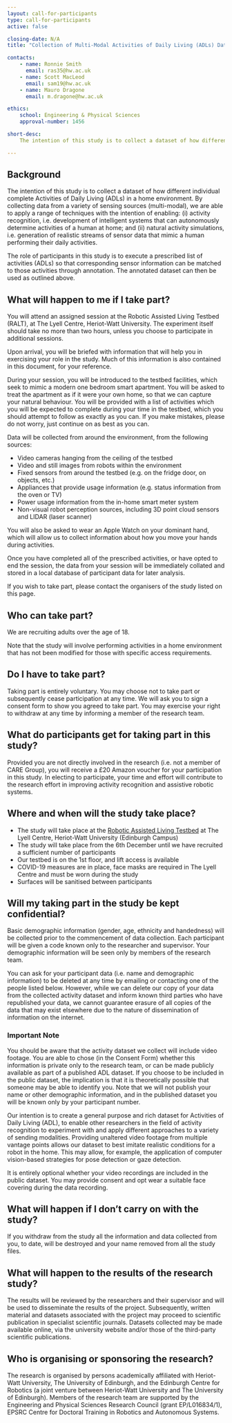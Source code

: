 ```yaml
---
layout: call-for-participants
type: call-for-participants
active: false

closing-date: N/A
title: "Collection of Multi-Modal Activities of Daily Living (ADLs) Dataset"

contacts:
    - name: Ronnie Smith
      email: ras35@hw.ac.uk
    - name: Scott MacLeod
      email: sam19@hw.ac.uk
    - name: Mauro Dragone
      email: m.dragone@hw.ac.uk

ethics:
    school: Engineering & Physical Sciences
    approval-number: 1456

short-desc:
    The intention of this study is to collect a dataset of how different individual complete Activities of Daily Living (ADLs) in a home environment.

---
```


## Background
The intention of this study is to collect a dataset of how different individual complete Activities of Daily Living (ADLs) in a home environment. By collecting data from a variety of sensing sources (multi-modal), we are able to apply a range of techniques with the intention of enabling: (i) activity recognition, i.e. development of intelligent systems that can autonomously determine activities of a human at home; and (ii) natural activity simulations, i.e. generation of realistic streams of sensor data that mimic a human performing their daily activities.

The role of participants in this study is to execute a prescribed list of activities (ADLs) so that corresponding sensor information can be matched to those activities through annotation. The annotated dataset can then be used as outlined above.

## What will happen to me if I take part?
You will attend an assigned session at the Robotic Assisted Living Testbed (RALT), at The Lyell Centre, Heriot-Watt University. The experiment itself should take no more than two hours, unless you choose to participate in additional sessions.

Upon arrival, you will be briefed with information that will help you in exercising your role in the study. Much of this information is also contained in this document, for your reference.

During your session, you will be introduced to the testbed facilities, which seek to mimic a modern one bedroom smart apartment. You will be asked to treat the apartment as if it were your own home, so that we can capture your natural behaviour. You will be provided with a list of activities which you will be expected to complete during your time in the testbed, which you should attempt to follow as exactly as you can. If you make mistakes, please do not worry, just continue on as best as you can.

Data will be collected from around the environment, from the following sources:
* Video cameras hanging from the ceiling of the testbed
* Video and still images from robots within the environment
* Fixed sensors from around the testbed (e.g. on the fridge door, on objects, etc.)
* Appliances that provide usage information (e.g. status information from the oven or TV)
* Power usage information from the in-home smart meter system
* Non-visual robot perception sources, including 3D point cloud sensors and LIDAR (laser scanner)

You will also be asked to wear an Apple Watch on your dominant hand, which will allow us to collect information about how you move your hands during activities.

Once you have completed all of the prescribed activities, or have opted to end the session, the data from your session will be immediately collated and stored in a local database of participant data for later analysis.

If you wish to take part, please contact the organisers of the study listed on this page.

## Who can take part?
We are recruiting adults over the age of 18.

Note that the study will involve performing activities in a home environment that has not been modified for those with specific access requirements. 

## Do I have to take part?
Taking part is entirely voluntary. You may choose not to take part or subsequently cease participation at any time. We will ask you to sign a consent form to show you agreed to take part. You may exercise your right to withdraw at any time by informing a member of the research team.

## What do participants get for taking part in this study?
Provided you are not directly involved in the research (i.e. not a member of CARE Group), you will receive a £20 Amazon voucher for your participation in this study. In electing to participate, your time and effort will contribute to the research effort in improving activity recognition and assistive robotic systems.

## Where and when will the study take place?
* The study will take place at the [Robotic Assisted Living Testbed](https://ralt.hw.ac.uk) at The Lyell Centre, Heriot-Watt University (Edinburgh Campus)
* The study will take place from the 6th December until we have recruited a sufficient number of participants
* Our testbed is on the 1st floor, and lift access is available
* COVID-19 measures are in place, face masks are required in The Lyell Centre and must be worn during the study
* Surfaces will be sanitised between participants

## Will my taking part in the study be kept confidential?
Basic demographic information (gender, age, ethnicity and handedness) will be collected prior to the commencement of data collection. Each participant will be given a code known only to the researcher and supervisor. Your demographic information will be seen only by members of the research team.

You can ask for your participant data (i.e. name and demographic information) to be deleted at any time by emailing or contacting one of the people listed below. However, while we can delete our copy of your data from the collected activity dataset and inform known third parties who have republished your data, we cannot guarantee erasure of all copies of the data that may exist elsewhere due to the nature of dissemination of information on the internet.

### Important Note

You should be aware that the activity dataset we collect will include video footage. You are able to chose (in the Consent Form) whether this information is private only to the research team, or can be made publicly available as part of a published ADL dataset. If you choose to be included in the public dataset, the implication is that it is theoretically possible that someone may be able to identify you. Note that we will not publish your name or other demographic information, and in the published dataset you will be known only by your participant number.

Our intention is to create a general purpose and rich dataset for Activities of Daily Living (ADL), to enable other researchers in the field of activity recognition to experiment with and apply different approaches to a variety of sending modalities. Providing unaltered video footage from multiple vantage points allows our dataset to best imitate realistic conditions for a robot in the home. This may allow, for example, the application of computer vision-based strategies for pose detection or gaze detection.

It is entirely optional whether your video recordings are included in the public dataset. You may provide consent and opt wear a suitable face covering during the data recording.

## What will happen if I don’t carry on with the study?
If you withdraw from the study all the information and data collected from you, to date, will be destroyed and your name removed from all the study files.

## What will happen to the results of the research study?
The results will be reviewed by the researchers and their supervisor and will be used to disseminate the results of the project. Subsequently, written material and datasets associated with the project may proceed to scientific publication in specialist scientific journals. Datasets collected may be made available online, via the university website and/or those of the third-party scientific publications.

## Who is organising or sponsoring the research?
The research is organised by persons academically affiliated with Heriot-Watt University, The University of Edinburgh, and the Edinburgh Centre for Robotics (a joint venture between Heriot-Watt University and The University of Edinburgh). Members of the research team are supported by the Engineering and Physical Sciences Research Council (grant EP/L016834/1), EPSRC Centre for Doctoral Training in Robotics and Autonomous Systems.